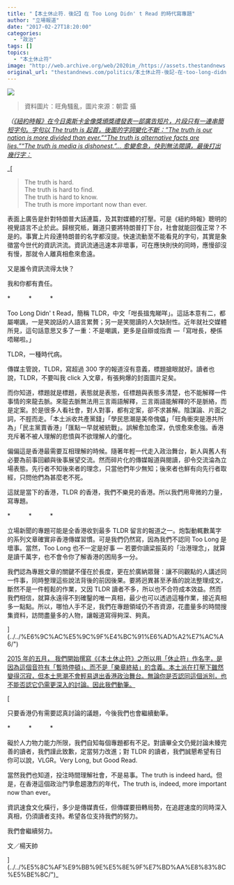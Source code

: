 ```yaml
---
title: "【本土休止符．後記】在 Too Long Didn' t Read 的時代寫專題"
author: "立場報道"
date: "2017-02-27T18:20:00"
categories:
  - "政治"
tags: []
topics:
  - "本土休止符"
image: "http://web.archive.org/web/2020im_/https://assets.thestandnews.com/media/photos/DSC08213_d8Vom.png"
original_url: "thestandnews.com/politics/本土休止符-後記-在-too-long-didn-t-read-的時代寫專題"
---
```

![](http://web.archive.org/web/2020im_/https://assets.thestandnews.com/media/photos/DSC08213_d8Vom.png)
> 資料圖片：旺角騷亂，圖片來源：朝雲 攝

_（[《紐約時報》在今日奧斯卡金像獎頒獎禮發表一部廣告短片，片段只有一連串簡短字句。字句以 The truth is 起首，後面的字詞變化不斷：”The truth is our nation is more divided than ever.”“The truth is alternative facts are lies.”“The truth is media is dishonest.”... 愈變愈急，快到無法閱讀，最後打出幾行字：](../../%E6%9C%AC%E5%9C%9F%E4%BC%91%E6%AD%A2%E7%AC%A6/")_

_[

> The truth is hard.  
> The truth is hard to find.  
> The truth is hard to know.  
> The truth is more important now than ever.

表面上廣告是針對特朗普大話連篇，及其對媒體的打壓。可是《紐約時報》聰明的視覺語言不止於此。歸根究柢，難道只要將特朗普打下台，社會就能回復正常？不是的。事實上片段連特朗普的名字都沒提。快速流動至不能看見的字句，其實是象徵當今世代的資訊洪流。資訊流通迅速本非壞事，可在應快則快的同時，應慢卻沒有慢，那就令人離真相愈來愈遠。

又是誰令資訊流得太快？

我和你都有責任。

\*　　　\*　　　\*

Too Long Didn' t Read，簡稱 TLDR，中文「咁長搵鬼睇咩」。這話本意有二，都屬嘲諷，一是笑說話的人語言累贅；另一是笑閱讀的人欠缺耐性。近年就社交媒體所見，這句話意思又多了一重：不是嘲諷，更多是自辯或指責 —「寫咁長，梗係唔睇啦。」

TLDR，一種時代病。

傳媒主管說，TLDR，寫超過 300 字的報道沒有意義，標題搶眼就好。讀者也說，TLDR，不要叫我 click 入文章，有張夠爆的封面圖片足矣。

而你知道，標題就是標題，表態就是表態，任標題與表態多清楚，也不能解釋一件事情的來龍去脈。來龍去脈無法用三言兩語解釋，三言兩語能解釋的不是脈絡，而是定案。於是很多人看社會，對人對事，都有定案，卻不求甚解。陰謀論、片面之詞，不脛而走。「本土派收共產黨錢」「學民思潮是美帝傀儡」「旺角衝突是港共所為」「民主黨賣香港」「匯點一早就被統戰」。誤解愈加愈深，仇恨愈來愈強。香港充斥著不被人理解的悲憤與不欲理解人的僵化。

偏偏這是香港最需要互相理解的時候。隨著年輕一代走入政治舞台，新人與舊人有必要為前事回顧與後事展望交流。然而碎片化的傳媒報道與閱讀，卻令交流淪為立場表態。先行者不知後來者的理念，只當他們年少無知；後來者也鮮有向先行者取經，只問他們為甚麼老不死。

這就是當下的香港，TLDR 的香港，我們不樂見的香港。所以我們用卑微的力量，寫專題。

\*　　　\*　　　\*

立場新聞的專題可能是全香港收到最多 TLDR 留言的報道之一。炮製動輒數萬字的系列文章確實非香港傳媒習慣。可是我們仍然寫，因為我們不認同 Too Long 是壞事。當然，Too Long 也不一定是好事 — 若要你讀梁振英的「治港理念」，就算是讀千萬字，也不會令你了解香港的困局多一分。

我們認為專題文章的關鍵不僅在於長度，更在於廣納眾聲：讓不同觀點的人講述同一件事，同時整理這些說法背後的前因後果。要將迥異甚至矛盾的說法整理成文，斷然不是一件輕鬆的作業，又因 TLDR 讀者不多，所以也不合符成本效益。然而我們相信，就算永遠得不到確鑿的唯一真相，最少也可以透過這種作業，接近真相多一點點。所以，哪怕人手不足，我們在專題領域仍不吝資源，花盡量多的時間搜集資料，訪問盡量多的人物，讓報道寫得夠深、夠真。

](../../%E6%9C%AC%E5%9C%9F%E4%BC%91%E6%AD%A2%E7%AC%A6/")

[2015 年的五月， 我們開始撰寫《](../../%E6%9C%AC%E5%9C%9F%E4%BC%91%E6%AD%A2%E7%AC%A6/")[《本土休止符》之所以用「休止符」作名字，是因為這個音符有「暫時停頓」、而不是「樂章終結」的含義。本土派在打壓下雖然變得沉寂，但本土思潮不會輕易退出香港政治舞台。無論你是否認同這個派別，也不能否認它仍需更深入的討論。因此我們動筆。](../../%E5%8C%AF%E9%BB%9E%E5%8E%9F%E7%BD%AA%E8%83%8C%E5%BE%8C/")

[

只要香港仍有需要認真討論的議題，今後我們也會繼續動筆。

\*　　　\*　　　\*

礙於人力物力能力所限，我們自知每個專題都有不足。對讀畢全文仍覺討論未臻完善的讀者，我們謹此致歉，定當努力改進；對 TLDR 的讀者，我們誠懇希望有日你可以說，VLGR。Very Long, but Good Read.

當然我們也知道，投注時間理解社會，不是易事。The truth is indeed hard。但是，在香港這個政治鬥爭愈趨激烈的年代，The truth is, indeed, more important now than ever。

資訊速食文化橫行，多少是傳媒責任，但傳媒要扭轉局勢，在追趕速度的同時深入真相，仍須讀者支持。希望各位支持我們的努力。

我們會繼續努力。

文／楊天帥

](../../%E5%8C%AF%E9%BB%9E%E5%8E%9F%E7%BD%AA%E8%83%8C%E5%BE%8C/")_